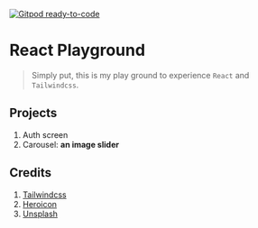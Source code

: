 [![Gitpod ready-to-code](https://img.shields.io/badge/Gitpod-ready--to--code-blue?logo=gitpod)](https://gitpod.io/#https://github.com/esmaeilmirzaee/react_playground)

# React Playground

> Simply put, this is my play ground to experience `React` and `Tailwindcss`.  

## Projects
1. Auth screen
2. Carousel: __an image slider__


## Credits
1. [Tailwindcss](https://tailwindcss.com/)
2. [Heroicon](https://github.com/tailwindlabs/heroicons)
2. [Unsplash](https://unsplash.com/)
